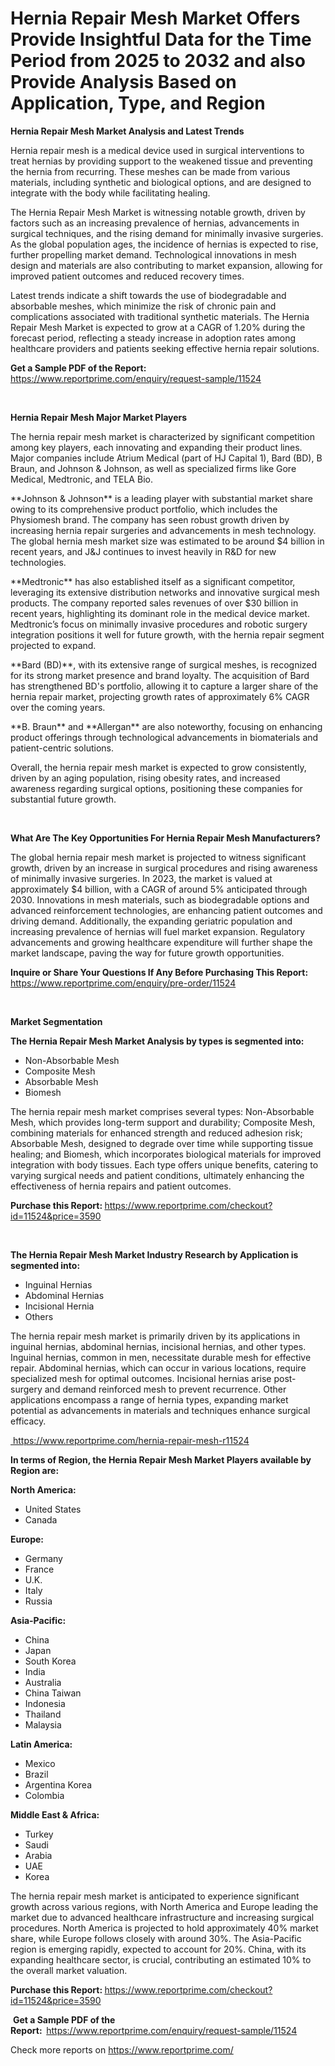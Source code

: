 <p><h1>Hernia Repair Mesh Market Offers Provide Insightful Data for the Time Period from 2025 to 2032 and also Provide Analysis Based on Application, Type, and Region</h1></p><p><strong>Hernia Repair Mesh Market Analysis and Latest Trends</strong></p>
<p><p>Hernia repair mesh is a medical device used in surgical interventions to treat hernias by providing support to the weakened tissue and preventing the hernia from recurring. These meshes can be made from various materials, including synthetic and biological options, and are designed to integrate with the body while facilitating healing.</p><p>The Hernia Repair Mesh Market is witnessing notable growth, driven by factors such as an increasing prevalence of hernias, advancements in surgical techniques, and the rising demand for minimally invasive surgeries. As the global population ages, the incidence of hernias is expected to rise, further propelling market demand. Technological innovations in mesh design and materials are also contributing to market expansion, allowing for improved patient outcomes and reduced recovery times.</p><p>Latest trends indicate a shift towards the use of biodegradable and absorbable meshes, which minimize the risk of chronic pain and complications associated with traditional synthetic materials. The Hernia Repair Mesh Market is expected to grow at a CAGR of 1.20% during the forecast period, reflecting a steady increase in adoption rates among healthcare providers and patients seeking effective hernia repair solutions.</p></p>
<p><strong>Get a Sample PDF of the Report:&nbsp;</strong> <a href="https://www.reportprime.com/enquiry/request-sample/11524?utm_campaign=3220&utm_medium=2&utm_source=Github&utm_content=ia&utm_term=20032025&utm_id=hernia-repair-mesh">https://www.reportprime.com/enquiry/request-sample/11524</a></p>
<p>&nbsp;</p>
<p><strong>Hernia Repair Mesh Major Market Players</strong></p>
<p><p>The hernia repair mesh market is characterized by significant competition among key players, each innovating and expanding their product lines. Major companies include Atrium Medical (part of HJ Capital 1), Bard (BD), B Braun, and Johnson & Johnson, as well as specialized firms like Gore Medical, Medtronic, and TELA Bio.</p><p>**Johnson & Johnson** is a leading player with substantial market share owing to its comprehensive product portfolio, which includes the Physiomesh brand. The company has seen robust growth driven by increasing hernia repair surgeries and advancements in mesh technology. The global hernia mesh market size was estimated to be around $4 billion in recent years, and J&J continues to invest heavily in R&D for new technologies.</p><p>**Medtronic** has also established itself as a significant competitor, leveraging its extensive distribution networks and innovative surgical mesh products. The company reported sales revenues of over $30 billion in recent years, highlighting its dominant role in the medical device market. Medtronic’s focus on minimally invasive procedures and robotic surgery integration positions it well for future growth, with the hernia repair segment projected to expand.</p><p>**Bard (BD)**, with its extensive range of surgical meshes, is recognized for its strong market presence and brand loyalty. The acquisition of Bard has strengthened BD's portfolio, allowing it to capture a larger share of the hernia repair market, projecting growth rates of approximately 6% CAGR over the coming years.</p><p>**B. Braun** and **Allergan** are also noteworthy, focusing on enhancing product offerings through technological advancements in biomaterials and patient-centric solutions. </p><p>Overall, the hernia repair mesh market is expected to grow consistently, driven by an aging population, rising obesity rates, and increased awareness regarding surgical options, positioning these companies for substantial future growth.</p></p>
<p>&nbsp;</p>
<p><strong>What Are The Key Opportunities For Hernia Repair Mesh Manufacturers?</strong></p>
<p><p>The global hernia repair mesh market is projected to witness significant growth, driven by an increase in surgical procedures and rising awareness of minimally invasive surgeries. In 2023, the market is valued at approximately $4 billion, with a CAGR of around 5% anticipated through 2030. Innovations in mesh materials, such as biodegradable options and advanced reinforcement technologies, are enhancing patient outcomes and driving demand. Additionally, the expanding geriatric population and increasing prevalence of hernias will fuel market expansion. Regulatory advancements and growing healthcare expenditure will further shape the market landscape, paving the way for future growth opportunities.</p></p>
<p><strong>Inquire or Share Your Questions If Any Before Purchasing This Report:</strong> <a href="https://www.reportprime.com/enquiry/pre-order/11524?utm_campaign=3220&utm_medium=2&utm_source=Github&utm_content=ia&utm_term=20032025&utm_id=hernia-repair-mesh">https://www.reportprime.com/enquiry/pre-order/11524</a></p>
<p>&nbsp;</p>
<p><strong>Market Segmentation</strong></p>
<p><strong>The Hernia Repair Mesh Market Analysis by types is segmented into:</strong></p>
<p><ul><li>Non-Absorbable Mesh</li><li>Composite Mesh</li><li>Absorbable Mesh</li><li>Biomesh</li></ul></p>
<p><p>The hernia repair mesh market comprises several types: Non-Absorbable Mesh, which provides long-term support and durability; Composite Mesh, combining materials for enhanced strength and reduced adhesion risk; Absorbable Mesh, designed to degrade over time while supporting tissue healing; and Biomesh, which incorporates biological materials for improved integration with body tissues. Each type offers unique benefits, catering to varying surgical needs and patient conditions, ultimately enhancing the effectiveness of hernia repairs and patient outcomes.</p></p>
<p><strong>Purchase this Report:&nbsp;</strong><a href="https://www.reportprime.com/checkout?id=11524&price=3590&utm_campaign=3220&utm_medium=2&utm_source=Github&utm_content=ia&utm_term=20032025&utm_id=hernia-repair-mesh">https://www.reportprime.com/checkout?id=11524&price=3590</a></p>
<p>&nbsp;</p>
<p><strong>The Hernia Repair Mesh Market Industry Research by Application is segmented into:</strong></p>
<p><ul><li>Inguinal Hernias</li><li>Abdominal Hernias</li><li>Incisional Hernia</li><li>Others</li></ul></p>
<p><p>The hernia repair mesh market is primarily driven by its applications in inguinal hernias, abdominal hernias, incisional hernias, and other types. Inguinal hernias, common in men, necessitate durable mesh for effective repair. Abdominal hernias, which can occur in various locations, require specialized mesh for optimal outcomes. Incisional hernias arise post-surgery and demand reinforced mesh to prevent recurrence. Other applications encompass a range of hernia types, expanding market potential as advancements in materials and techniques enhance surgical efficacy.</p></p>
<p><a href="https://www.reportprime.com/hernia-repair-mesh-r11524?utm_campaign=3220&utm_medium=2&utm_source=Github&utm_content=ia&utm_term=20032025&utm_id=hernia-repair-mesh">&nbsp;https://www.reportprime.com/hernia-repair-mesh-r11524</a></p>
<p><strong>In terms of Region, the Hernia Repair Mesh Market Players available by Region are:</strong></p>
<p>
    <p> <strong> North America: </strong>
        <ul>
            <li>United States</li>
            <li>Canada</li>
        </ul>
        </p> 
    <p> <strong> Europe: </strong>
        <ul>
            <li>Germany</li>
            <li>France</li>
            <li>U.K.</li>
            <li>Italy</li>
            <li>Russia</li>
        </ul>
        </p> 
    <p> <strong> Asia-Pacific: </strong>
        <ul>
            <li>China</li>
            <li>Japan</li>
            <li>South Korea</li>
            <li>India</li>
            <li>Australia</li>
            <li>China Taiwan</li>
            <li>Indonesia</li>
            <li>Thailand</li>
            <li>Malaysia</li>
        </ul>
        </p> 
    <p> <strong> Latin America: </strong>
        <ul>
            <li>Mexico</li>
            <li>Brazil</li>
            <li>Argentina Korea</li>
            <li>Colombia</li>
        </ul>
        </p> 
    <p> <strong> Middle East & Africa: </strong>
        <ul>
            <li>Turkey</li>
            <li>Saudi</li>
            <li>Arabia</li>
            <li>UAE</li>
            <li>Korea</li>
        </ul>
    </p>
    </p>
<p><p>The hernia repair mesh market is anticipated to experience significant growth across various regions, with North America and Europe leading the market due to advanced healthcare infrastructure and increasing surgical procedures. North America is projected to hold approximately 40% market share, while Europe follows closely with around 30%. The Asia-Pacific region is emerging rapidly, expected to account for 20%. China, with its expanding healthcare sector, is crucial, contributing an estimated 10% to the overall market valuation.</p></p>
<p><strong>Purchase this Report: </strong><a href="https://www.reportprime.com/checkout?id=11524&price=3590&utm_campaign=3220&utm_medium=2&utm_source=Github&utm_content=ia&utm_term=20032025&utm_id=hernia-repair-mesh">https://www.reportprime.com/checkout?id=11524&price=3590</a></p>
<p>&nbsp;<strong>Get a Sample PDF of the Report:&nbsp;&nbsp;</strong><a href="https://www.reportprime.com/enquiry/request-sample/11524?utm_campaign=3220&utm_medium=2&utm_source=Github&utm_content=ia&utm_term=20032025&utm_id=hernia-repair-mesh">https://www.reportprime.com/enquiry/request-sample/11524</a></p>
<p><strong></strong></p>
<p>Check more reports on <a href="https://www.reportprime.com/?utm_campaign=3220&utm_medium=2&utm_source=Github&utm_content=ia&utm_term=20032025&utm_id=hernia-repair-mesh">https://www.reportprime.com/</a></p>